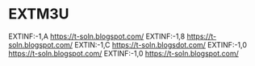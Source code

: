 # EXTM3U 
EXTINF:-1,A 
https://t-soln.blogspot.com/ 
EXTINF:-1,8
https://t-soln.blogspot.com/ 
EXTIN:-1,C 
https://t-soln.blogsdot.com/ 
EXTINF:-1,0 
https://t-soln.blogspot.com/ 
EXTINF:-1,0 
https://t-soln.blogspot.com/
